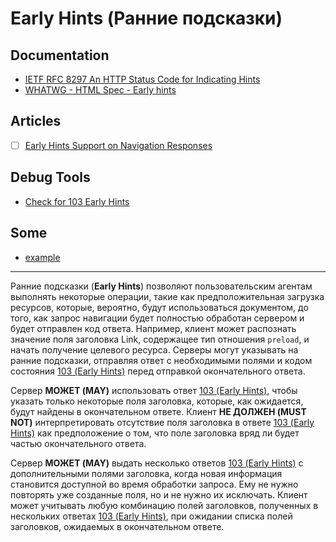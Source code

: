 # Early Hints (Ранние подсказки)

## Documentation
- [IETF RFC 8297 An HTTP Status Code for Indicating Hints](https://datatracker.ietf.org/doc/html/rfc8297)
- [WHATWG - HTML Spec - Early hints](https://html.spec.whatwg.org/multipage/semantics.html#early-hints)

## Articles
- [ ] [Early Hints Support on Navigation Responses](https://docs.google.com/document/d/1gCh_CnfrJq_VL7aGoq6skc7sn4yn5pKsM0gkHe5B9go/edit#heading=h.yh1rfx1p5ocs)

## Debug Tools
- [Check for 103 Early Hints](https://code103.hotmann.de/)

## Some
- [example](https://early-hints.fastlylabs.com/)


____

Ранние подсказки (**Early Hints**) позволяют пользовательским агентам выполнять некоторые операции, такие как предположительная загрузка ресурсов, которые, вероятно, будут использоваться документом, до того, как запрос навигации будет полностью обработан сервером и будет отправлен код ответа. Например, клиент может распознать значение поля заголовка Link, содержащее тип отношения `preload`, и начать получение целевого ресурса. Серверы могут указывать на ранние подсказки, отправляя ответ с необходимыми полями и кодом состояния [103 (Early Hints)](https://www.rfc-editor.org/rfc/rfc8297#section-2) перед отправкой окончательного ответа.

Сервер **МОЖЕТ (MAY)** использовать ответ [103 (Early Hints)](https://www.rfc-editor.org/rfc/rfc8297#section-2), чтобы указать только некоторые поля заголовка, которые, как ожидается, будут найдены в окончательном ответе. Клиент **НЕ ДОЛЖЕН (MUST NOT)** интерпретировать отсутствие поля заголовка в ответе [103 (Early Hints)](https://www.rfc-editor.org/rfc/rfc8297#section-2) как предположение о том, что поле заголовка вряд ли будет частью окончательного ответа.

Сервер **МОЖЕТ (MAY)** выдать несколько ответов [103 (Early Hints)](https://www.rfc-editor.org/rfc/rfc8297#section-2) с дополнительными полями заголовка, когда новая информация становится доступной во время обработки запроса. Ему не нужно повторять уже созданные поля, но и не нужно их исключать. Клиент может учитывать любую комбинацию полей заголовков, полученных в нескольких ответах [103 (Early Hints)](https://www.rfc-editor.org/rfc/rfc8297#section-2), при ожидании списка полей заголовков, ожидаемых в окончательном ответе.
